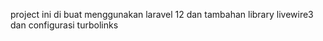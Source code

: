 project ini di buat menggunakan laravel 12 dan tambahan library livewire3 dan configurasi turbolinks
